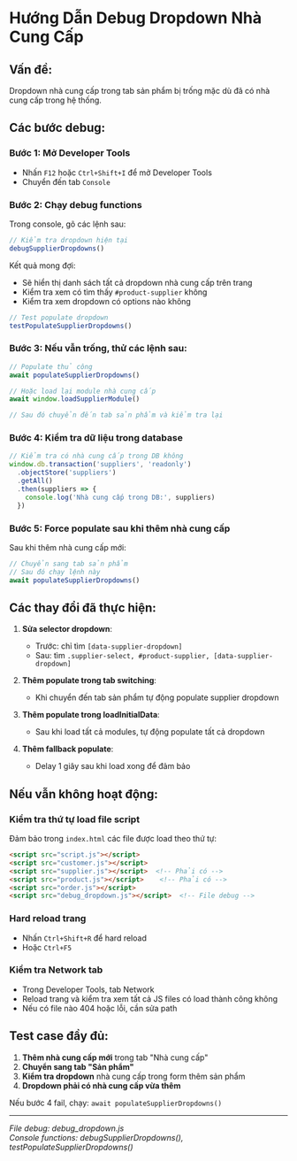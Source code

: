 # Hướng Dẫn Debug Dropdown Nhà Cung Cấp

## **Vấn đề:** 
Dropdown nhà cung cấp trong tab sản phẩm bị trống mặc dù đã có nhà cung cấp trong hệ thống.

## **Các bước debug:**

### **Bước 1: Mở Developer Tools**
- Nhấn `F12` hoặc `Ctrl+Shift+I` để mở Developer Tools
- Chuyển đến tab `Console`

### **Bước 2: Chạy debug functions**
Trong console, gõ các lệnh sau:

```javascript
// Kiểm tra dropdown hiện tại
debugSupplierDropdowns()
```

Kết quả mong đợi:
- Sẽ hiển thị danh sách tất cả dropdown nhà cung cấp trên trang
- Kiểm tra xem có tìm thấy `#product-supplier` không
- Kiểm tra xem dropdown có options nào không

```javascript
// Test populate dropdown
testPopulateSupplierDropdowns()
```

### **Bước 3: Nếu vẫn trống, thử các lệnh sau:**

```javascript
// Populate thủ công
await populateSupplierDropdowns()

// Hoặc load lại module nhà cung cấp
await window.loadSupplierModule()

// Sau đó chuyển đến tab sản phẩm và kiểm tra lại
```

### **Bước 4: Kiểm tra dữ liệu trong database**

```javascript
// Kiểm tra có nhà cung cấp trong DB không
window.db.transaction('suppliers', 'readonly')
  .objectStore('suppliers')
  .getAll()
  .then(suppliers => {
    console.log('Nhà cung cấp trong DB:', suppliers)
  })
```

### **Bước 5: Force populate sau khi thêm nhà cung cấp**

Sau khi thêm nhà cung cấp mới:
```javascript
// Chuyển sang tab sản phẩm
// Sau đó chạy lệnh này
await populateSupplierDropdowns()
```

## **Các thay đổi đã thực hiện:**

1. **Sửa selector dropdown**: 
   - Trước: chỉ tìm `[data-supplier-dropdown]`
   - Sau: tìm `.supplier-select, #product-supplier, [data-supplier-dropdown]`

2. **Thêm populate trong tab switching**:
   - Khi chuyển đến tab sản phẩm tự động populate supplier dropdown

3. **Thêm populate trong loadInitialData**:
   - Sau khi load tất cả modules, tự động populate tất cả dropdown

4. **Thêm fallback populate**:
   - Delay 1 giây sau khi load xong để đảm bảo

## **Nếu vẫn không hoạt động:**

### **Kiểm tra thứ tự load file script**
Đảm bảo trong `index.html` các file được load theo thứ tự:
```html
<script src="script.js"></script>
<script src="customer.js"></script>
<script src="supplier.js"></script>  <!-- Phải có -->
<script src="product.js"></script>    <!-- Phải có -->
<script src="order.js"></script>
<script src="debug_dropdown.js"></script>  <!-- File debug -->
```

### **Hard reload trang**
- Nhấn `Ctrl+Shift+R` để hard reload
- Hoặc `Ctrl+F5`

### **Kiểm tra Network tab**
- Trong Developer Tools, tab Network
- Reload trang và kiểm tra xem tất cả JS files có load thành công không
- Nếu có file nào 404 hoặc lỗi, cần sửa path

## **Test case đầy đủ:**

1. **Thêm nhà cung cấp mới** trong tab "Nhà cung cấp"
2. **Chuyển sang tab "Sản phẩm"**
3. **Kiểm tra dropdown** nhà cung cấp trong form thêm sản phẩm
4. **Dropdown phải có nhà cung cấp vừa thêm**

Nếu bước 4 fail, chạy: `await populateSupplierDropdowns()`

---

*File debug: debug_dropdown.js*  
*Console functions: debugSupplierDropdowns(), testPopulateSupplierDropdowns()* 
